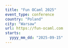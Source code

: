 ```yaml
---
title: "Fun OCaml 2025"
event_type: conference
country: "Poland"
city: "Warsaw"
url: https://fun-ocaml.com
starts:
  yyyy_mm_dd: "2025-09-15"
---
```

